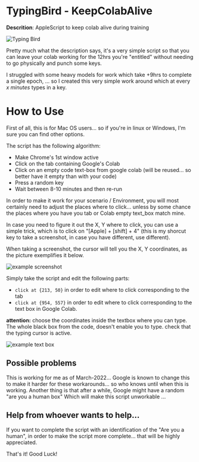 # TypingBird - KeepColabAlive
**Descrition**: AppleScript to keep colab alive during training

![Typing Bird](https://github.com/joao-d-oliveira/TypingBird-KeepColabAlive/raw/main/img/typingbird.gif "Typing Bird")

Pretty much what the description says, it's a very simple script so that you can leave your colab working for 
the 12hrs you're "entitled" without needing to go physically and punch some keys.

I struggled with some heavy models for work which take +9hrs to complete a single epoch, ... 
so I created this very simple work around which at every *x minutes* types in a key.

# How to Use

First of all, this is for Mac OS users... so if you're in linux 
or Windows, I'm sure you can find other options.

The script has the following algorithm:
* Make Chrome's 1st window active
* Click on the tab containing Google's Colab 
* Click on an empty code text-box from google colab (will be reused... so better have it empty than with your code)
* Press a random key
* Wait between 8-10 minutes and then re-run

In order to make it work for your scenario / Environment, you will most certainly need to adjust the places
where to click... unless by some chance the places where you have you tab or Colab empty text_box match mine. 

In case you need to figure it out the X, Y where to click, you can use a simple trick, which is to click on 
"[Apple] + [shift] + 4" (this is my shorcut key to take a screenshot, in case you have different, use different).

When taking a screenshot, the cursor will tell you the X, Y coordinates, as the picture exemplifies it below. 

![example screenshot](https://github.com/joao-d-oliveira/TypingBird-KeepColabAlive/raw/main/img/Example_screenshot.jpeg "Example Screenshot")

Simply take the script and edit the following parts:
* `click at {213, 50}` in order to edit where to click corresponding to the tab
* `click at {954, 557}` in order to edit where to click corresponding to the text box in Google Colab.

**attention:** choose the coordinates inside the textbox where you can type. The whole black box from the 
code, doesn't enable you to type. check that the typing cursor is active.

![example text box](https://github.com/joao-d-oliveira/TypingBird-KeepColabAlive/raw/main/img/ExampleTextBoxColab.jpeg "Example TextBox Google colab")

## Possible problems

This is working for me as of March-2022... Google is known to 
change this to make it harder for these workarounds... so who knows until 
when this is working.
Another thing is that after a while, Google might have a random "are you a human box"
Which will make this script unworkable ... 

## Help from whoever wants to help...

If you want to complete the script with an identification 
of the "Are you a human", in order to make the script more complete...
that will be highly appreciated.

That's it! Good Luck!